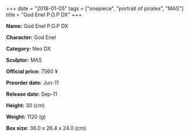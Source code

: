 +++
date = "2018-01-05"
tags = ["onepiece", "portrait of pirates", "MAS"]
title = "God Enel P.O.P DX"
+++

**Name:** God Enel P.O.P DX

**Character:** God Enel

**Category:** Neo DX 

**Sculptor:** MAS

**Official price:** 7560 ¥

**Preorder date:** Jun-11

**Release date:** Sep-11

**Height:** 30 (cm)

**Weight:** 1120 (g)

**Box size:** 36.0 x 26.4 x 24.0 (cm)


